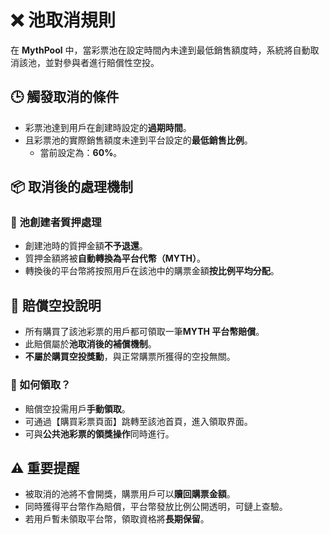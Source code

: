 # ❌ 池取消規則

在 **MythPool** 中，當彩票池在設定時間內未達到最低銷售額度時，系統將自動取消該池，並對參與者進行賠償性空投。

## 🕒 觸發取消的條件

- 彩票池達到用戶在創建時設定的**過期時間**。
- 且彩票池的實際銷售額度未達到平台設定的**最低銷售比例**。
  - 當前設定為：**60%**。

## 📦 取消後的處理機制

### 🧾 池創建者質押處理

- 創建池時的質押金額**不予退還**。
- 質押金額將被**自動轉換為平台代幣（MYTH）**。
- 轉換後的平台幣將按照用戶在該池中的購票金額**按比例平均分配**。

## 🎁 賠償空投說明

- 所有購買了該池彩票的用戶都可領取一筆**MYTH 平台幣賠償**。
- 此賠償屬於**池取消後的補償機制**。
- **不屬於購買空投獎勳**，與正常購票所獲得的空投無關。

### 🧭 如何領取？

- 賠償空投需用戶**手動領取**。
- 可通過【購買彩票頁面】跳轉至該池首頁，進入領取界面。
- 可與**公共池彩票的領獎操作**同時進行。

## ⚠️ 重要提醒

- 被取消的池將不會開獎，購票用戶可以**贖回購票金額**。
- 同時獲得平台幣作為賠償，平台幣發放比例公開透明，可鏈上查驗。
- 若用戶暫未領取平台幣，領取資格將**長期保留**。